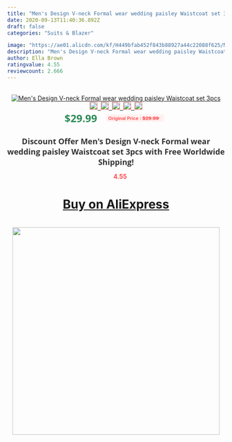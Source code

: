 ```yaml
---
title: "Men's Design V-neck Formal wear wedding paisley Waistcoat set 3pcs"
date: 2020-09-13T11:40:36.892Z
draft: false
categories: "Suits & Blazer"

image: "https://ae01.alicdn.com/kf/H449bfab452f843b88927a44c22088f625/Men-s-Design-V-neck-Formal-wear-wedding-paisley-Waistcoat-set-3pcs.jpg"
description: "Men's Design V-neck Formal wear wedding paisley Waistcoat set 3pcs"
author: Ella Brown
ratingvalue: 4.55
reviewcount: 2.666
---
```

<br>
<div style="text-align: center;">
<a href="https://s.click.aliexpress.com/e/_A4AhRf" target="_blank" rel="nofollow noopener noreferrer"><img alt="Men's Design V-neck Formal wear wedding paisley Waistcoat set 3pcs" class="magnifier-image" src="https://ae01.alicdn.com/kf/H449bfab452f843b88927a44c22088f625/Men-s-Design-V-neck-Formal-wear-wedding-paisley-Waistcoat-set-3pcs.jpg_640x640.jpg">
<br>
<img style="border:1px solid salmon" src="https://ae01.alicdn.com/kf/H449bfab452f843b88927a44c22088f625/Men-s-Design-V-neck-Formal-wear-wedding-paisley-Waistcoat-set-3pcs.jpg_120x120.jpg">&nbsp;&nbsp;<img style="border:1px solid salmon" src="_120x120.jpg">&nbsp;&nbsp;<img style="border:1px solid salmon" src="_120x120.jpg">&nbsp;&nbsp;<img style="border:1px solid salmon" src="_120x120.jpg">&nbsp;&nbsp;<img style="border:1px solid salmon" src="_120x120.jpg"></a></div><br0>
<div style="text-align: center;"><span style="background-color: white; border: 0px; box-sizing: border-box; color: seagreen; display: inline-block; font-family: &quot;open sans&quot; , &quot;arial&quot; , &quot;helvetica&quot; , sans-serif , &quot;heiti&quot;; font-size: 24px; font-stretch: inherit; font-weight: 700; line-height: inherit; margin: 0px 10px 0px 0px; padding: 0px; vertical-align: middle;">$29.99 </span>
<span style="background: rgb(255 , 241 , 241); border-radius: 3px; border: 0px; box-sizing: border-box; color: #ff4747; display: inline-block; font-family: inherit; font-size: 12px; font-stretch: inherit; font-style: inherit; font-variant: inherit; font-weight: 600; line-height: inherit; margin: 0px; padding: 2px 5px; transform: scale(0.9); vertical-align: middle;">Original Price : <b style="text-decoration: line-through;">$29.99 </b> &nbsp;&nbsp;</span></div>
<h1 style="color: #333333; display: inline-block; font-family: &quot;open sans&quot; , &quot;arial&quot; , &quot;helvetica&quot; , sans-serif , &quot;heiti&quot;; font-size: 18px; font-stretch: inherit; font-weight: 700; text-align: center;">Discount Offer Men's Design V-neck Formal wear wedding paisley Waistcoat set 3pcs with Free Worldwide Shipping!</h1>
<div style="color: #ff4747; text-align: center;">
<img src="https://4.bp.blogspot.com/-M0ZcTcb-5uY/XleCXlxnR4I/AAAAAAAAAEc/OrjgMkXV1oMQFaCRZj5HQwOCBcu3w1FegCPcBGAYYCw/s1600/star.png" style="height: 15px;">&nbsp;<b>4.55</b></div>
<div class="button_cont" align="center"><a class="buynow_a" href="https://s.click.aliexpress.com/e/_A4AhRf" target="_blank" rel="nofollow noopener noreferrer"><H1>Buy on AliExpress</H1></a></div><br>
<div class="separator" style="clear: both; text-align: center;">
<img src="https://lh3.googleusercontent.com/-pTy5HemUv9M/XlePHvY0dAI/AAAAAAAAAE4/0nX5iRUoIWY8eMW9Dpxeirr157OZliDIgCLcBGAsYHQ/s1600/badge.gif" width="480">
</div>
